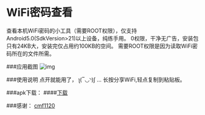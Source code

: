 # WiFi密码查看
查看本机WiFi密码的小工具（需要ROOT权限），仅支持Android5.0(SdkVersion>21)以上设备，纯练手用。
0权限，干净无广告，安装包只有24KB大，安装完仅占用约100KB的空间。
需要ROOT权限是因为读取WiFi密码所在的文件所需。

###应用截图
![img](http://ww1.sinaimg.cn/large/62cc645cgw1ey0bi4j65fj20dc0o0dhf.jpg)

###使用说明
点开就能用了， ʅ(‾◡◝)ʃ ...
长按分享WiFi,轻点复制到粘贴板。

###apk下载：
####[下载](http://pre.im/72e1)

###感谢：
[cmf1120](https://github.com/cfm1120/seepwd)
